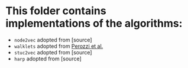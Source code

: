 # This folder contains implementations of the algorithms:
* `node2vec` adopted from [source]
* `walklets` adopted from [Perozzi et al.](https://github.com/benedekrozemberczki/walklets)
* `stuc2vec` adopted from [source]
* `harp` adopted from [source]